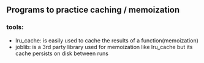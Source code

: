 ## Programs to practice caching / memoization

### tools:
- lru_cache: is easily used to cache the results of a function(memoization)
- joblib: is a 3rd party library used for memoization like lru_cache but its cache persists on disk between runs